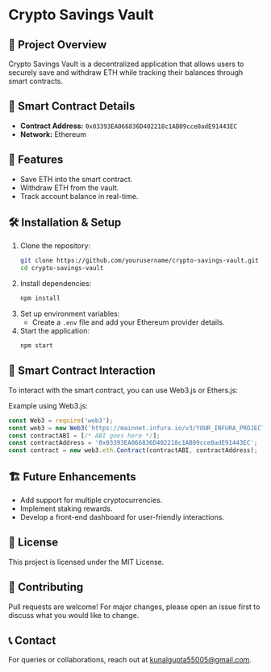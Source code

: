 # Crypto Savings Vault

## 🚀 Project Overview
Crypto Savings Vault is a decentralized application that allows users to securely save and withdraw ETH while tracking their balances through smart contracts.

## 📜 Smart Contract Details
- **Contract Address:** `0x03393EA066836D402218c1AB09cce0adE91443EC`
- **Network:** Ethereum

## 🔧 Features
- Save ETH into the smart contract.
- Withdraw ETH from the vault.
- Track account balance in real-time.

## 🛠️ Installation & Setup
1. Clone the repository:
   ```sh
   git clone https://github.com/yourusername/crypto-savings-vault.git
   cd crypto-savings-vault
   ```
2. Install dependencies:
   ```sh
   npm install
   ```
3. Set up environment variables:
   - Create a `.env` file and add your Ethereum provider details.
4. Start the application:
   ```sh
   npm start
   ```

## 📜 Smart Contract Interaction
To interact with the smart contract, you can use Web3.js or Ethers.js:

Example using Web3.js:
```javascript
const Web3 = require('web3');
const web3 = new Web3('https://mainnet.infura.io/v3/YOUR_INFURA_PROJECT_ID');
const contractABI = [/* ABI goes here */];
const contractAddress = '0x03393EA066836D402218c1AB09cce0adE91443EC';
const contract = new web3.eth.Contract(contractABI, contractAddress);
```

## 🏗️ Future Enhancements
- Add support for multiple cryptocurrencies.
- Implement staking rewards.
- Develop a front-end dashboard for user-friendly interactions.

## 📜 License
This project is licensed under the MIT License.

## 🤝 Contributing
Pull requests are welcome! For major changes, please open an issue first to discuss what you would like to change.

## 📞 Contact
For queries or collaborations, reach out at [kunalgupta55005@gmail.com](mailto:kunalgupta55005@gmail.com).
